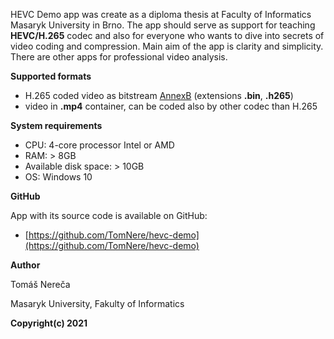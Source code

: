 ﻿HEVC Demo app was create as a diploma thesis at Faculty of Informatics Masaryk University in Brno. The app should serve as support for teaching **HEVC/H.265** codec and also for everyone who wants to dive into secrets of video coding and compression. Main aim of the app is clarity and simplicity. There are other apps for professional video analysis.

**Supported formats**

* H.265 coded video as bitstream [AnnexB](https://aomedia.org/av1/specification/annex-b/) (extensions **.bin**, **.h265**)
* video in **.mp4** container, can be coded also by other codec than H.265


**System requirements**

* CPU: 4-core processor Intel or AMD
* RAM: > 8GB
* Available disk space: > 10GB
* OS: Windows 10

**GitHub**

App with its source code is available on GitHub:
* [https://github.com/TomNere/hevc-demo](https://github.com/TomNere/hevc-demo)

**Author**

Tomáš Nereča

Masaryk University, Fakulty of Informatics


**Copyright(c) 2021**